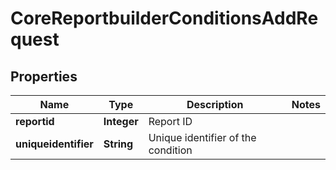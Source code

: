 

# CoreReportbuilderConditionsAddRequest


## Properties

| Name | Type | Description | Notes |
|------------ | ------------- | ------------- | -------------|
|**reportid** | **Integer** | Report ID |  |
|**uniqueidentifier** | **String** | Unique identifier of the condition |  |



